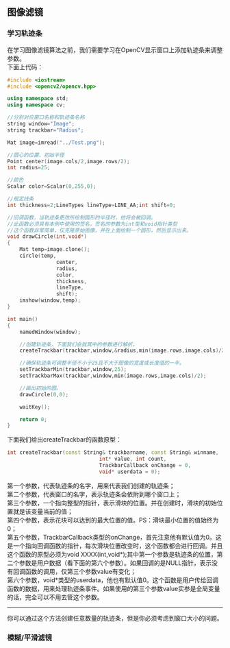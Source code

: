 ## 图像滤镜
### 学习轨迹条
在学习图像滤镜算法之前，我们需要学习在OpenCV显示窗口上添加轨迹条来调整参数。  
下面上代码：
```c++
#include <iostream>
#include <opencv2/opencv.hpp>

using namespace std;
using namespace cv;

//分别对应窗口名称和轨迹条名称
string window="Image";
string trackbar="Radius";

Mat image=imread("../Test.png");

//圆心的位置、初始半径
Point center(image.cols/2,image.rows/2);
int radius=25;

//颜色
Scalar color=Scalar(0,255,0);

//规定线条
int thickness=2;LineTypes lineType=LINE_AA;int shift=0;

//回调函数，当轨迹条更改所绘制圆形的半径时，他将会被回调。
//此函数必须具有本例中使用的签名，签名的参数为int型和void指针类型
//这个函数非常简单，仅克隆原始图像，并在上面绘制一个圆形，然后显示出来。
void drawCircle(int,void*)
{
    Mat temp=image.clone();
    circle(temp,
                center,
                radius,
                color,
                thickness,
                lineType,
                shift);
    imshow(window,temp);
}

int main()
{
    namedWindow(window);

    //创建轨迹条，下面我们会就其中的参数进行解析。
    createTrackbar(trackbar,window,&radius,min(image.rows,image.cols)/2,drawCircle);

    //确保轨迹条可调整半径不小于25且不大于图像的宽度或长度值的一半。
    setTrackbarMin(trackbar,window,25);
    setTrackbarMax(trackbar,window,min(image.rows,image.cols)/2);

    //画出初始的圆。
    drawCircle(0,0);

    waitKey();

    return 0;
}
```
下面我们给出createTrackbar的函数原型：
```c++
int createTrackbar(const String& trackbarname, const String& winname,
                              int* value, int count,
                              TrackbarCallback onChange = 0,
                              void* userdata = 0);
```
第一个参数，代表轨迹条的名字，用来代表我们创建的轨迹条；  
第二个参数，代表窗口的名字，表示轨迹条会依附到哪个窗口上；  
第三个参数，一个指向整型的指针，表示滑块的位置。并在创建时，滑块的初始位置就是该变量当前的值；  
第四个参数，表示花块可以达到的最大位置的值。PS：滑块最小位置的值始终为0；  
第五个参数，TrackbarCallback类型的onChange，首先注意他有默认值为0。这是一个指向回调函数的指针，每次滑块位置改变时，这个函数都会进行回调。并且这个函数的原型必须为void XXXX(int,void*);其中第一个参数是轨迹条的位置，第二个参数是用户数据（看下面的第六个参数）。如果回调的是NULL指针，表示没有回调函数的调用，仅第三个参数value有变化；  
第六个参数，void*类型的userdata，他也有默认值0。这个函数是用户传给回调函数的数据，用来处理轨迹条事件。如果使用的第三个参数value实参是全局变量的话，完全可以不用去管这个参数。

---
你可以通过这个方法创建任意数量的轨迹条，但是你必须考虑到窗口大小的问题。

### 模糊/平滑滤镜